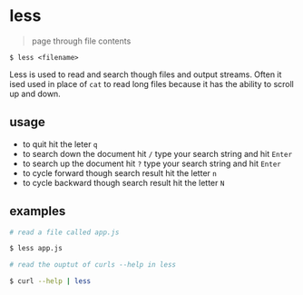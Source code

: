 # less
> page through file contents  

`$ less <filename>`

Less is used to read and search though files and output streams. Often it ised used in place of `cat` to read long files because it has the ability to scroll up and down.

## usage
* to quit hit the leter `q`
* to search down the document hit `/` type your search string and hit `Enter`
* to search up the document hit `?` type your search string and hit `Enter`
* to cycle forward though search result hit the letter `n`
* to cycle backward though search result hit the letter `N`

## examples
``` sh
# read a file called app.js

$ less app.js
```

``` sh
# read the ouptut of curls --help in less

$ curl --help | less
```
